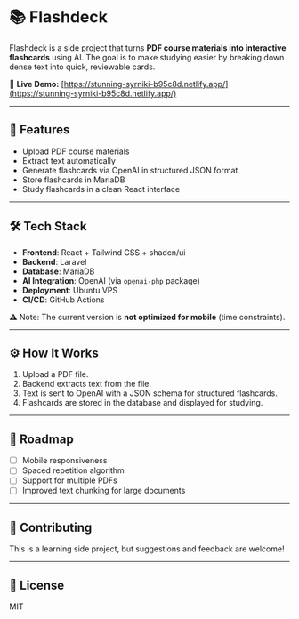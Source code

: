 # 📚 Flashdeck

Flashdeck is a side project that turns **PDF course materials into interactive flashcards** using AI. The goal is to
make studying easier by breaking down dense text into quick, reviewable cards.

🔗 **Live Demo:** [https://stunning-syrniki-b95c8d.netlify.app/](https://stunning-syrniki-b95c8d.netlify.app/)

---

## 🚀 Features

- Upload PDF course materials
- Extract text automatically
- Generate flashcards via OpenAI in structured JSON format
- Store flashcards in MariaDB
- Study flashcards in a clean React interface

---

## 🛠️ Tech Stack

- **Frontend**: React + Tailwind CSS + shadcn/ui
- **Backend**: Laravel
- **Database**: MariaDB
- **AI Integration**: OpenAI (via `openai-php` package)
- **Deployment**: Ubuntu VPS
- **CI/CD**: GitHub Actions

⚠️ Note: The current version is **not optimized for mobile** (time constraints).

---

## ⚙️ How It Works

1. Upload a PDF file.
2. Backend extracts text from the file.
3. Text is sent to OpenAI with a JSON schema for structured flashcards.
4. Flashcards are stored in the database and displayed for studying.

---

## 📌 Roadmap

- [ ] Mobile responsiveness
- [ ] Spaced repetition algorithm
- [ ] Support for multiple PDFs
- [ ] Improved text chunking for large documents

---

## 🤝 Contributing

This is a learning side project, but suggestions and feedback are welcome!

---

## 📄 License

MIT  
